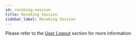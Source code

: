 ```yaml
---
id: revoking-session
title: Revoking Session
sidebar_label: Revoking Session
---
```


Please refer to the [User Logout](user-logout) section for more information
